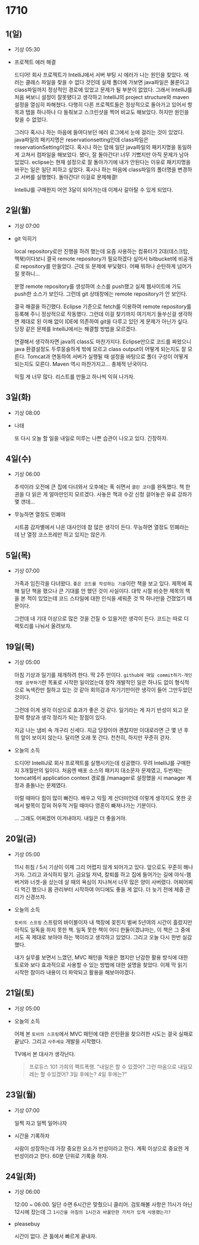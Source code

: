 # 1710

## 1(일)

- 기상 05:30

- 프로젝트 에러 해결

	드디어! 회사 프로젝트가 IntelliJ에서 서버 부팅 시 에러가 나는 원인을 찾았다. 에러는 클래스 파일을 찾을 수 없다 것인데 실제 폴더에 가보면 java파일은 물론이고 class파일까지 정상적인 경로에 있었고 문제가 될 부분이 없었다. 그래서 IntelliJ를 처음 써보니 설정이 잘못됐다고 생각하고 IntelliJ의 project structure와 maven 설정을 열심히 파해쳤다. 다행히 다른 프로젝트들은 정상적으로 돌아가고 있어서 항목과 탭을 하나하나 다 들춰보고 스크린샷을 찍어 비교도 해보았다. 하지만 원인을 찾을 수 없었다.

	그러다 혹시나 하는 마음에 들여다보던 에러 로그에서 눈에 걸리는 것이 있었다. java파일의 패키지명은 reservationsetting인데 class파일은 reservationSetting이었다. 혹시나 하는 맘에 일단 java파일의 패키지명을 동일하게 고쳐서 컴파일을 해보았다. 됐다, 잘 돌아간다! 너무 기뻤지만 아직 문제가 남아있었다. eclipse는 현재 설정으로 잘 돌아가기에 내가 안된다는 이유로 패키지명을 바꾸는 일은 일단 피하고 싶었다. 혹시나 하는 마음에 class파일의 폴더명을 변경하고 서버를 실행했다. 돌아간다! 이걸로 문제해결!

	IntelliJ를 구매한지 어언 3달이 되어가는데 이제사 갈아탈 수 있게 되었다.


## 2일(월)

- 기상 07:00

- git 익히기

	local repository로만 진행을 하려 했는데 요즘 사용하는 컴퓨터가 2대(데스크탑, 맥북)이다보니 결국 remote repository가 필요하겠다 싶어서 bitbucket에 비공개로 repository를 만들었다. 근데 또 문제에 부딫혔다. 어째 뭐하나 순탄하게 넘어가질 못하니...

	분명 remote repository를 생성하여 소스를 push했고 실제 웹사이트에 가도 push한 소스가 보인다. 그런데 git 상태창에는 remote repository가 안 보인다.

	결국 해결을 하긴했다. Eclipse 기준으로 fetch를 이용하여 remote repository를 등록해 주니 정상적으로 작동했다. 그런데 이걸 찾기까지 여기저기 들쑤신걸 생각하면 제대로 된 이해 없이 IDE에 의존하여 git을 다루고 있던 게 문제가 아닌가 싶다. 당장 같은 문제를 IntelliJ에서는 해결할 방법을 모르겠다.

	연결해서 생각하자면 java의 class도 마찬가지다. Eclipse만으로 코드를 짜왔으니 java 환결설정도 두루뭉슬하게 밖에 모르고 class output이 어떻게 되는지도 잘 모른다. Tomcat과 연동하여 서버가 실행될 때 설정을 바탕으로 폴더 구성이 어떻게 되는지도 모른다. Maven 역시 마찬가지고... 총체적 난국이다.

	익힐 게 너무 많다. 리스트를 만들고 하나씩 익혀 나가자.

## 3일(화)

- 기상 08:00

- 나태

	또 다시 오늘 할 일을 내일로 미루는 나쁜 습관이 나오고 있다. 긴장하자.

## 4일(수)

- 기상 06:00

	추석이라 오전에 큰 집에 다녀와서 오후에는 푹 쉬면서 `클린 코더`를 완독했다. 책 한권을 다 읽은 게 얼마만인지 모르겠다. 사놓은 책과 수강 신청 걸어놓은 유료 강좌가 몇 갠데...

- 무능하면 열정도 민폐야

	시트콤 감자별에서 나온 대사인데 참 많은 생각이 든다. 무능하면 열정도 민폐라는데 난 열정 코스프레만 하고 있지는 않은가.

## 5일(목)

- 기상 07:00

	가족과 임진각을 다녀왔다. `좋은 코드를 작성하는 기술`이란 책을 보고 있다. 제목에 혹해 일단 책을 폈으나 큰 기대를 안 했던 것이 사실이다. 대학 시절 비슷한 제목의 책을 본 적이 있었는데 코드 스타일에 대한 인식을 세워준 것 딱 하나만을 건졌었기 때문이다.

	그런데 내 기대 이상으로 많은 것을 건질 수 있을거란 생각이 든다. 코드는 따로 디렉토리를 나눠서 올려보자.

## 19일(목)

- 기상 05:00

	아침 기상과 일기를 재개하려 한다. 딱 2주 만이다. `github에 매일 commit하기-개인 개발 공부하기`란 목표로 시작한 일이었는데 정작 개발적인 일은 하나도 없이 형식적으로 녹색칸만 칠하고 있는 것 같아 회의감과 자기기만이란 생각이 들어 그만두었던 것이다.

	그런데 이게 생각 이상으로 효과가 좋은 것 같다. 일기라는 게 자기 반성이 되고 문장력 향상과 생각 정리가 되는 장점이 있다.

	지금 나는 냄비 속 개구리 신세다. 지금 당장이야 괜찮지만 이대로라면 근 몇 년 후의 앞이 보이지 않는다. 달리면 오래 못 간다. 천천히, 하지만 꾸준히 걷자.

- 오늘의 소득

	드디어! IntelliJ로 회사 프로젝트를 실행시키는데 성공했다. 무려 IntelliJ를 구매한지 3개월만의 일이다. 처음엔 배포 소스의 패키지 대소문자 문제였고, 두번재는 tomcat에서 application context 경로를 /manager로 설정했을 시 manager 계정과 충돌나는 문제였다.

	이럴 때마다 힘이 많이 빠진다. 배우고 익힐 게 산더미인데 이렇게 생각지도 못한 곳에서 발목이 잡혀 허우적 거릴 때마다 영혼이 빠져나가는 기분이다.

	... 그래도 어쩌겠어 이겨내야지. 내일은 더 좋을거야.

## 20일(금)

- 기상 05:00

	11시 취침 / 5시 기상이 이제 그리 어렵지 않게 되어가고 있다. 앞으로도 꾸준히 해나가자. 그리고 과식하지 말기. 금요일 저녁, 칼퇴를 하고 집에 들어가는 길에 야식-햄버거와 너겟-을 샀는데 살 때의 욕심이 지나쳐서 너무 많은 양이 사버렸다. 어찌어찌 다 먹긴 했으나 몸 관리부터 시작하여 어디에도 좋을 게 없다. 더 늦기 전에 체중 관리가 신경쓰자.


- 오늘의 소득

	`토비의 스프링` 스프링의 바이블이자 내 책장에 꽂힌지 벌써 5년여의 시간이 흘렀지만 아직도 일독을 하지 못한 책. 일독 못한 책이 어디 한둘이겠냐마는, 이 책은 그 중에서도 꼭 제대로 보아야 하는 책이라고 생각하고 있었다. 그리고 오늘 다시 한번 실감했다.

	내가 실무를 보면서 느꼈던, MVC 패턴을 적용은 했지만 난감한 활용 방식에 대한 토로와 보다 효과적으로 사용할 수 있는 방법에 대한 설명을 찾았다. 이제 막 읽기 시작한 참이라 내용이 더 파악되고 활용을 해보아야겠다.

## 21일(토)

- 기상 05:00

- 오늘의 소득

	어제 본 `토비의 스프링`에서 MVC 패턴에 대한 은탄환을 찾으려한 시도는 결국 실패로 끝났다. 그리고 `사주세요` 개발을 시작했다.

	TV에서 본 대사가 생각난다.

	> 프로듀스 101 가희의 팩트폭행. "내일은 할 수 있겠어? 그런 마음으로 내일모레는 할 수있겠어? 3일 후에는? 4일 후에는?"

## 23일(월)

- 기상 07:00

	일찍 자고 일찍 일어나자

- 시간을 기록하자

	사람이 성장하는데 가장 중요한 요소가 반성이라고 한다. 계획 이상으로 중요한 게 반성이라고 한다. 60분 단위로 기록을 하자.

## 24일(화)

- 기상 06:00

	12:00 ~ 06:00. 일단 수면 6시간은 맞췄으니 클리어. 검토해볼 사항은 11시가 아닌 12시에 잤는데 그 `1시간을 아침의 1시간과 바꿀만한 가치가 있게 사용했는가?`

- pleasebuy

	시간이 없다. 큰 틀에서 빠르게 끝내자.
